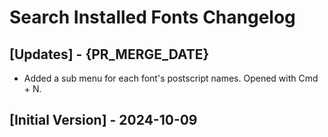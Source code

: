 # Search Installed Fonts Changelog

## [Updates] - {PR_MERGE_DATE}

- Added a sub menu for each font's postscript names. Opened with Cmd + N.

## [Initial Version] - 2024-10-09
